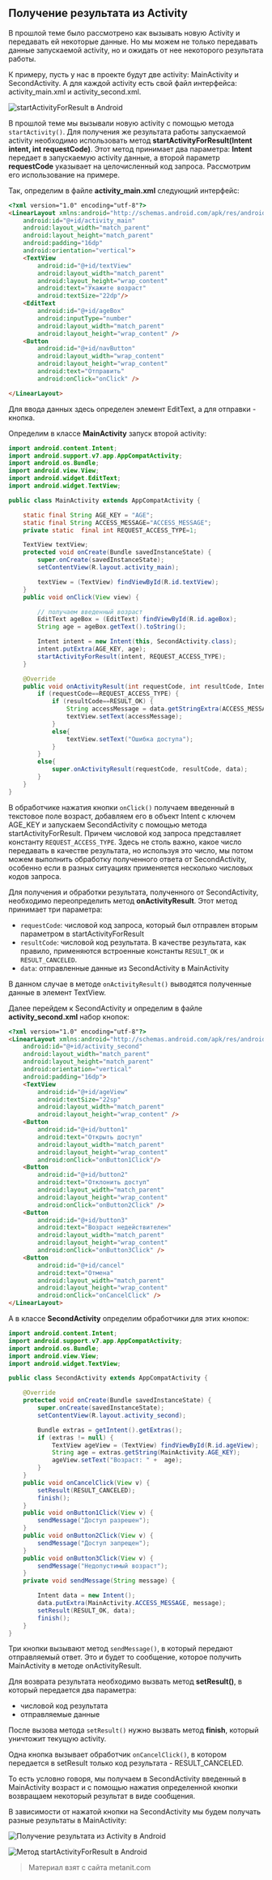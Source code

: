 ## Получение результата из Activity

В прошлой теме было рассмотрено как вызывать новую Activity и передавать ей некоторые данные. Но мы можем не только передавать данные запускаемой activity, но и ожидать от нее некоторого результата работы.

К примеру, пусть у нас в проекте будут две activity: MainActivity и SecondActivity. А для каждой activity есть свой файл интерфейса: activity_main.xml и activity_second.xml.

![startActivityForResult в Android](https://metanit.com/java/android/pics/startActivityForResult.png)

В прошлой теме мы вызывали новую activity с помощью метода `startActivity()`. Для получения же результата работы запускаемой activity необходимо использовать метод **startActivityForResult(Intent intent, int requestCode)**. Этот метод принимает два параметра: **Intent** передает в запускаемую activity данные, а второй параметр **requestCode** указывает на целочисленный код запроса. Рассмотрим его использование на примере.

Так, определим в файле **activity_main.xml** следующий интерфейс:

```html
<?xml version="1.0" encoding="utf-8"?>
<LinearLayout xmlns:android="http://schemas.android.com/apk/res/android"
    android:id="@+id/activity_main"
    android:layout_width="match_parent"
    android:layout_height="match_parent"
    android:padding="16dp"
    android:orientation="vertical">
    <TextView
        android:id="@+id/textView"
        android:layout_width="match_parent"
        android:layout_height="wrap_content"
        android:text="Укажите возраст"
        android:textSize="22dp"/>
    <EditText
        android:id="@+id/ageBox"
        android:inputType="number"
        android:layout_width="match_parent"
        android:layout_height="wrap_content" />
    <Button
        android:id="@+id/navButton"
        android:layout_width="wrap_content"
        android:layout_height="wrap_content"
        android:text="Отправить"
        android:onClick="onClick" />

</LinearLayout>
```

Для ввода данных здесь определен элемент EditText, а для отправки - кнопка.

Определим в классе **MainActivity** запуск второй activity:

```java
import android.content.Intent;
import android.support.v7.app.AppCompatActivity;
import android.os.Bundle;
import android.view.View;
import android.widget.EditText;
import android.widget.TextView;

public class MainActivity extends AppCompatActivity {

    static final String AGE_KEY = "AGE";
    static final String ACCESS_MESSAGE="ACCESS_MESSAGE";
    private static  final int REQUEST_ACCESS_TYPE=1;

    TextView textView;
    protected void onCreate(Bundle savedInstanceState) {
        super.onCreate(savedInstanceState);
        setContentView(R.layout.activity_main);

        textView = (TextView) findViewById(R.id.textView);
    }
    public void onClick(View view) {

        // получаем введенный возраст
        EditText ageBox = (EditText) findViewById(R.id.ageBox);
        String age = ageBox.getText().toString();

        Intent intent = new Intent(this, SecondActivity.class);
        intent.putExtra(AGE_KEY, age);
        startActivityForResult(intent, REQUEST_ACCESS_TYPE);
    }

    @Override
    public void onActivityResult(int requestCode, int resultCode, Intent data) {
        if (requestCode==REQUEST_ACCESS_TYPE) {
            if (resultCode==RESULT_OK) {
                String accessMessage = data.getStringExtra(ACCESS_MESSAGE);
                textView.setText(accessMessage);
            }
            else{
                textView.setText("Ошибка доступа");
            }
        }
        else{
            super.onActivityResult(requestCode, resultCode, data);
        }
    }
}
```

В обработчике нажатия кнопки `onClick()` получаем введенный в текстовое поле возраст, добавляем его в объект Intent с ключем AGE_KEY и запускаем SecondActivity с помощью метода startActivityForResult. Причем числовой код запроса представляет константу `REQUEST_ACCESS_TYPE`. Здесь не столь важно, какое число передавать в качестве результата, но используя это число, мы потом можем выполнить обработку полученного ответа от SecondActivity, особенно если в разных ситуациях применяется несколько числовых кодов запроса.

Для получения и обработки результата, полученного от SecondActivity, необходимо переопределить метод **onActivityResult**. Этот метод принимает три параметра:
- `requestCode`: числовой код запроса, который был отправлен вторым параметром в startActivityForResult
- `resultCode`: числовой код результата. В качестве результата, как правило, применяются встроенные константы 
`RESULT_OK` и `RESULT_CANCELED`.
- `data`: отправленные данные из SecondActivity в MainActivity

В данном случае в методе `onActivityResult()` выводятся полученные данные в элемент TextView.

Далее перейдем к SecondActivity и определим в файле **activity_second.xml** набор кнопок:

```html
<?xml version="1.0" encoding="utf-8"?>
<LinearLayout xmlns:android="http://schemas.android.com/apk/res/android"
    android:id="@+id/activity_second"
    android:layout_width="match_parent"
    android:layout_height="match_parent"
    android:orientation="vertical"
    android:padding="16dp">
    <TextView
        android:id="@+id/ageView"
        android:textSize="22sp"
        android:layout_width="match_parent"
        android:layout_height="wrap_content" />
    <Button
        android:id="@+id/button1"
        android:text="Открыть доступ"
        android:layout_width="match_parent"
        android:layout_height="wrap_content"
        android:onClick="onButton1Click"/>
    <Button
        android:id="@+id/button2"
        android:text="Отклонить доступ"
        android:layout_width="match_parent"
        android:layout_height="wrap_content"
        android:onClick="onButton2Click" />
    <Button
        android:id="@+id/button3"
        android:text="Возраст недействителен"
        android:layout_width="match_parent"
        android:layout_height="wrap_content"
        android:onClick="onButton3Click" />
    <Button
        android:id="@+id/cancel"
        android:text="Отмена"
        android:layout_width="match_parent"
        android:layout_height="wrap_content"
        android:onClick="onCancelClick" />
</LinearLayout>
```

А в классе **SecondActivity** определим обработчики для этих кнопок:

```java
import android.content.Intent;
import android.support.v7.app.AppCompatActivity;
import android.os.Bundle;
import android.view.View;
import android.widget.TextView;

public class SecondActivity extends AppCompatActivity {

    @Override
    protected void onCreate(Bundle savedInstanceState) {
        super.onCreate(savedInstanceState);
        setContentView(R.layout.activity_second);

        Bundle extras = getIntent().getExtras();
        if (extras != null) {
            TextView ageView = (TextView) findViewById(R.id.ageView);
            String age = extras.getString(MainActivity.AGE_KEY);
            ageView.setText("Возраст: " +  age);
        }
    }
    public void onCancelClick(View v) {
        setResult(RESULT_CANCELED);
        finish();
    }
    public void onButton1Click(View v) {
        sendMessage("Доступ разрешен");
    }
    public void onButton2Click(View v) {
        sendMessage("Доступ запрещен");
    }
    public void onButton3Click(View v) {
        sendMessage("Недопустимый возраст");
    }
    private void sendMessage(String message) {

        Intent data = new Intent();
        data.putExtra(MainActivity.ACCESS_MESSAGE, message);
        setResult(RESULT_OK, data);
        finish();
    }
}
```

Три кнопки вызывают метод `sendMessage()`, в который передают отправляемый ответ. Это и будет то сообщение, которое получить MainActivity в методе onActivityResult.

Для возврата результата необходимо вызвать метод **setResult()**, в который передается два параметра:
- числовой код результата
- отправляемые данные

После вызова метода `setResult()` нужно вызвать метод **finish**, который уничтожит текущую activity.

Одна кнопка вызывает обработчик `onCancelClick()`, в котором передается в setResult только код результата - RESULT_CANCELED.

То есть условно говоря, мы получаем в SecondActivity введенный в MainActivity возраст и с помощью нажатия определенной кнопки возвращаем некоторый результат в виде сообщения.

В зависимости от нажатой кнопки на SecondActivity мы будем получать разные результаты в MainActivity:

![Получение результата из Activity в Android](https://metanit.com/java/android/pics/activity1.png)

![Метод startActivityForResult в Android](https://metanit.com/java/android/pics/activity2.png)


> Материал взят с сайта metanit.com